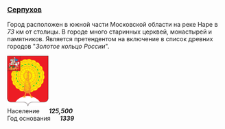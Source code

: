 <!--2021-10-23 23:26:17-->
### [Серпухов]()
Город расположен в южной части Московской области на реке Наре в *73* км от столицы.
В городе много старинных церквей, монастырей и памятников. 
Является претендентом на включение в список древних городов "*Золотое кольцо России*".

<img src="Serpukhov.svg" width="96px"><br>
Население &emsp; ***125,500*** &emsp;<br>
Год&nbsp;основания &emsp; ***1339***